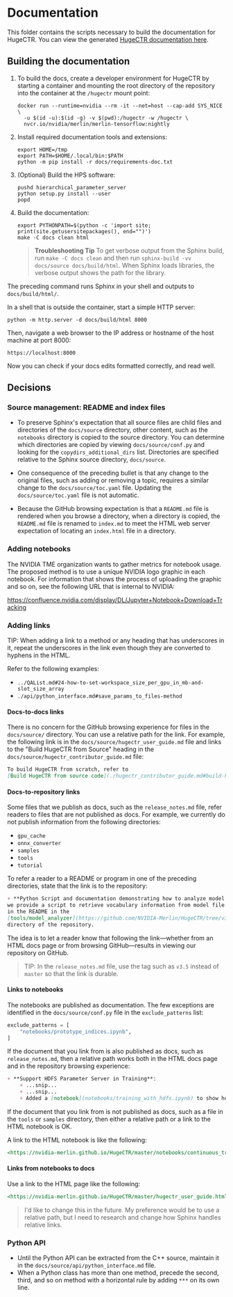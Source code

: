 # Documentation

This folder contains the scripts necessary to build the documentation for HugeCTR.
You can view the generated [HugeCTR documentation here](https://nvidia-merlin.github.io/HugeCTR/master/hugectr_user_guide.html).

## Building the documentation

1. To build the docs, create a developer environment for HugeCTR by starting
   a container and mounting the root directory of the repository into the
   container at the `/hugectr` mount point:

   ```shell
   docker run --runtime=nvidia --rm -it --net=host --cap-add SYS_NICE \
     -u $(id -u):$(id -g) -v $(pwd):/hugectr -w /hugectr \
     nvcr.io/nvidia/merlin/merlin-tensorflow:nightly
   ```

1. Install required documentation tools and extensions:

   ```shell
   export HOME=/tmp
   export PATH=$HOME/.local/bin:$PATH
   python -m pip install -r docs/requirements-doc.txt
   ```

1. (Optional) Build the HPS software:

   ```shell
   pushd hierarchical_parameter_server
   python setup.py install --user
   popd
   ```

1. Build the documentation:

   ```shell
   export PYTHONPATH=$(python -c 'import site; print(site.getusersitepackages(), end="")')
   make -C docs clean html
   ```

   > **Troubleshooting Tip** To get verbose output from the Sphinx build, run
   > `make -C docs clean` and then run `sphinx-build -vv docs/source docs/build/html`.
   > When Sphinx loads libraries, the verbose output shows the path for the library.

The preceding command runs Sphinx in your shell and outputs to `docs/build/html/`.

In a shell that is outside the container, start a simple HTTP server:

`python -m http.server -d docs/build/html 8000`

Then, navigate a web browser to the IP address or hostname of the host machine at port 8000:

`https://localhost:8000`

Now you can check if your docs edits formatted correctly, and read well.

## Decisions

### Source management: README and index files

* To preserve Sphinx's expectation that all source files are child files and directories
  of the `docs/source` directory, other content, such as the `notebooks` directory is
  copied to the source directory. You can determine which directories are copied by
  viewing `docs/source/conf.py` and looking for the `copydirs_additional_dirs` list.
  Directories are specified relative to the Sphinx source directory, `docs/source`.

* One consequence of the preceding bullet is that any change to the original files,
  such as adding or removing a topic, requires a similar change to the `docs/source/toc.yaml`
  file.  Updating the `docs/source/toc.yaml` file is not automatic.

* Because the GitHub browsing expectation is that a `README.md` file is rendered when you
  browse a directory, when a directory is copied, the `README.md` file is renamed to
  `index.md` to meet the HTML web server expectation of locating an `index.html` file
  in a directory.

### Adding notebooks

The NVIDIA TME organization wants to gather metrics for notebook usage. The proposed
method is to use a unique NVIDIA logo graphic in each notebook. For information that
shows the process of uploading the graphic and so on, see the following URL that
is internal to NVIDIA:

<https://confluence.nvidia.com/display/DL/Jupyter+Notebook+Download+Tracking>

### Adding links

TIP: When adding a link to a method or any heading that has underscores in it, repeat
the underscores in the link even though they are converted to hyphens in the HTML.

Refer to the following examples:

* `../QAList.md#24-how-to-set-workspace_size_per_gpu_in_mb-and-slot_size_array`
* `./api/python_interface.md#save_params_to_files-method`

#### Docs-to-docs links

There is no concern for the GitHub browsing experience for files in the `docs/source/` directory.
You can use a relative path for the link.  For example, the following link is in the
`docs/source/hugectr_user_guide.md` file and links to the "Build HugeCTR from Source" heading
in the `docs/source/hugectr_contributor_guide.md` file:

```markdown
To build HugeCTR from scratch, refer to
[Build HugeCTR from source code](./hugectr_contributor_guide.md#build-hugectr-from-source).
```

#### Docs-to-repository links

Some files that we publish as docs, such as the `release_notes.md` file, refer readers to files
that are not published as docs. For example, we currently do not publish information from the following
directories:

* `gpu_cache`
* `onnx_converter`
* `samples`
* `tools`
* `tutorial`

To refer a reader to a README or program in one of the preceding directories, state that
the link is to the repository:

```markdown
+ **Python Script and documentation demonstrating how to analyze model files**: In this release,
we provide a script to retrieve vocabulary information from model file. Please find more details
in the README in the
[tools/model_analyzer](https://github.com/NVIDIA-Merlin/HugeCTR/tree/v3.5/tools/model_analyzer)
directory of the repository.
```

The idea is to let a reader know that following the link&mdash;whether from an HTML docs page or
from browsing GitHub&mdash;results in viewing our repository on GitHub.

> TIP: In the `release_notes.md` file, use the tag such as `v3.5` instead of `master` so that
> the link is durable.

#### Links to notebooks

The notebooks are published as documentation. The few exceptions are identified in the
`docs/source/conf.py` file in the `exclude_patterns` list:

```python
exclude_patterns = [
    "notebooks/prototype_indices.ipynb",
]
```

If the document that you link from is also published as docs, such as `release_notes.md`, then
a relative path works both in the HTML docs page and in the repository browsing experience:

```markdown
+ **Support HDFS Parameter Server in Training**:
    + ...snip...
    + ...snip...
    + Added a [notebook](notebooks/training_with_hdfs.ipynb) to show how to use HugeCTR with HDFS.
```

If the document that you link from is not published as docs, such as a file in the `tools`
or `samples` directory, then either a relative path or a link to the HTML notebook is OK.

A link to the HTML notebook is like the following:

```markdown
<https://nvidia-merlin.github.io/HugeCTR/master/notebooks/continuous_training.html>
```

#### Links from notebooks to docs

Use a link to the HTML page like the following:

```markdown
<https://nvidia-merlin.github.io/HugeCTR/master/hugectr_user_guide.html>
```

> I'd like to change this in the future. My preference would be to use a relative
> path, but I need to research and change how Sphinx handles relative links.

### Python API

* Until the Python API can be extracted from the C++ source, maintain it in the
  `docs/source/api/python_interface.md` file.
* When a Python class has more than one method, precede the second, third, and so on method
  with a horizontal rule by adding `***` on its own line.
